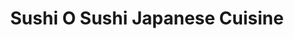 ---
layout: place
title: "Sushi O Sushi Japanese Cuisine"
permalink: /california/santa-clara/sushi-o-sushi-japanese-cuisine.html
stateAbbr: CA
stateName: California
cityName: Santa Clara
place_id: ChIJj5rFQBPKj4AR1IU4bKscQCs
photos:
  - name: >-
      places/ChIJj5rFQBPKj4AR1IU4bKscQCs/photos/AeeoHcIeEQEg6gH9-HYyZj0WOZ1FtZ7AHXdTf4L1ogKuIA0vhxXb93j_mp4vdO3jYNg5Jhw17yEtrkzXiy_AwNjysv8DXeYPsMAEAlWpQR_QhSK9x8M8a-4znKa2EkwtvBvBmlwv5f-6Sqp-IJ3aTyXwbqUsfdxlSXOV_e24xiqfjfLwwIgJbQlgbWxUwBYWmzYTWwFSVLAOOXrSCZMhgSjyYs7ALZtktTkSE7YOFyZPYElk2jlnvufXXN_Hy_sTZghaXHgJwZ7nSCR-loPS72jCnFxmbWDEJzRCh8iJ_aIekXeNGvjUGh4oXsFIinQwj2y9pWFAYQs-hMUy6yQhQIJvQoSL7z7k83obcjXFwS2VqUwDqAn7HSPNTvIH71Z-mNHgm-N9X4a7bsWW3xDQ9_FCxEZ4UieJFrbv1E9h3RdU74Zby4s
    widthPx: 2183
    heightPx: 1637
    authorAttributions:
      - displayName: James Koh
        uri: https://maps.google.com/maps/contrib/114498423571646526757
        photoUri: >-
          https://lh3.googleusercontent.com/a-/ALV-UjUaG8BFsX7UHnEVvK5FDT7VOcHUXG7zHSBYLgjkapTRzcju9a0l=s100-p-k-no-mo
    flagContentUri: >-
      https://www.google.com/local/imagery/report/?cb_client=maps_api_places.places_api&image_key=!1e10!2sCIHM0ogKEICAgIDFj6OxwwE&hl=en-US
    googleMapsUri: >-
      https://www.google.com/maps/place//data=!3m4!1e2!3m2!1sCIHM0ogKEICAgIDFj6OxwwE!2e10!4m2!3m1!1s0x808fca1340c59a8f:0x2b401cab6c3885d4
  - name: >-
      places/ChIJj5rFQBPKj4AR1IU4bKscQCs/photos/AeeoHcLTVPb7zFimvBUICXUg2pRGSnoF_SFD2MqkzHsPiBbEzNndolMVMJIb8-IfFe5siPztm2HggAZ90Ppt-ZpGSj2IGDAsJnLZ1y-NtuhVskFWjnkKI56TVE_D7v33k7GbG7T76J3YEJ7VbTGtRDYBGhgjDrHVTZztpxqHY0n649Zr0pQGGbJhJ0P6XfUyjKoweuCZ9VkfUpwX4CeyxLAk1V4mKSiFIw4cVNHgHDPHPShhPUxmq9rCqYSjM4PCgwjQx1YNR7W1f8S--pzntt5dVW6TTuirFUb-9prZ2cH1rq1kEoVCmMpi-Slphh6m4ElPG5VKqjvMRu5VfwT1kZATUer6vs1x9LwogQe0Pxmwb3cifIjSLITntGx3_ZotBjCIYJ1l9jjR3S80tvNW-QCF5IqdumGXtdP_dzXWlkmmlMCVeHZL
    widthPx: 3264
    heightPx: 1836
    authorAttributions:
      - displayName: Wen Yueh
        uri: https://maps.google.com/maps/contrib/116130720863838331290
        photoUri: >-
          https://lh3.googleusercontent.com/a-/ALV-UjVLElzd5Acnmg5VYqIhclKJWkSFa7lIAD2VDU9kSMB53dhbqYVW=s100-p-k-no-mo
    flagContentUri: >-
      https://www.google.com/local/imagery/report/?cb_client=maps_api_places.places_api&image_key=!1e10!2sCIHM0ogKEICAgICEp6CE1wE&hl=en-US
    googleMapsUri: >-
      https://www.google.com/maps/place//data=!3m4!1e2!3m2!1sCIHM0ogKEICAgICEp6CE1wE!2e10!4m2!3m1!1s0x808fca1340c59a8f:0x2b401cab6c3885d4
  - name: >-
      places/ChIJj5rFQBPKj4AR1IU4bKscQCs/photos/AeeoHcINJt8YYAPLJMDcDNhbdhgC2zAKuPGPvloYg0RWeOBxoDqzbq6dakuq8CiPcg9hIpElMVlCp7j0eMQrqoV_gBh6DipgUNt7KnYSLobhqMhnvL8YGXleogOVcycnoHPwifXZNbfiqzgul7WkmN3wRlIXHSX5raAsmGsFtkx2YK69iFSsjkn_ZHI3gF3ZorAJDlbiHY3Bbxg_4FJ2J3Xm7MAN9zPJBzdmBMrfykSAH6ctdZzIynZ8B2jeckbPMQGpQicDr2SkY5Oo0KhK6hPE3rVS-HXAE4i1WoaYJ3-QQG1-PPf_1tYthtPchXu1-ny6FmRbIVEANq_0imkwd-BxZ7CokIerxchH0jve-BOlQ0VnKBRI2AhyuQ59YrGGFZbRlnID-PnO2X7kKj1NfkRj8bAGI2_lZ2XKYnT1pU4VdXwSHQ
    widthPx: 4000
    heightPx: 3000
    authorAttributions:
      - displayName: Katharine King
        uri: https://maps.google.com/maps/contrib/110358426875643206443
        photoUri: >-
          https://lh3.googleusercontent.com/a-/ALV-UjXZOp-GRfyI2KRSneDDZ2DMEzmJ9CIVMqXDk0SO6zasktBZ_AY=s100-p-k-no-mo
    flagContentUri: >-
      https://www.google.com/local/imagery/report/?cb_client=maps_api_places.places_api&image_key=!1e10!2sCIHM0ogKEICAgMDQpP-sQQ&hl=en-US
    googleMapsUri: >-
      https://www.google.com/maps/place//data=!3m4!1e2!3m2!1sCIHM0ogKEICAgMDQpP-sQQ!2e10!4m2!3m1!1s0x808fca1340c59a8f:0x2b401cab6c3885d4
  - name: >-
      places/ChIJj5rFQBPKj4AR1IU4bKscQCs/photos/AeeoHcIabKsueHlk1N0IL_zG1nHmCzKPw9rTJqX9sl4sjF5zHR3zVOafOW44rYBFm2ZArNLCPolafg9wN3n2s4RdStNJ_Wi2ZNpmAS1AKklfV4s0WpJbo7SPrwMmCL992j5KH9nVVzxT_8jGO-GkH3rR0NzYPD07ZHS8L16aIJGoFkayPwDjojCFpNjGPWFDAcU4RDlbQSbcJHYnbQsctgCy0dmw1v_rgOUcggrylcfBLzYk76EBKNUqc1jJzQT3g6dBlPQFf7pOVowkKTKZgLBeO4MetRs_jHwoT9Yld-OSFGh6dFQ-ZkUGbf3NFX6uUR-Ti1CIHIKxktLeP83WhpzAD-cdMESIt35wOJRlBcILrqNyZ-qRjQhQHKu8JEOOvA3DVCOnUHrICcfivvOoVaJgm2G9AlAsWDBTVfFFbJQ9RcE-7TMf
    widthPx: 4160
    heightPx: 3120
    authorAttributions:
      - displayName: michelle cho
        uri: https://maps.google.com/maps/contrib/106831746787705699537
        photoUri: >-
          https://lh3.googleusercontent.com/a/ACg8ocJ92_M0UGaKiyiKGSUzEblmNk_MKyVF0_7LI5A6KGolbIOctA=s100-p-k-no-mo
    flagContentUri: >-
      https://www.google.com/local/imagery/report/?cb_client=maps_api_places.places_api&image_key=!1e10!2sCIHM0ogKEICAgID3q7XoggE&hl=en-US
    googleMapsUri: >-
      https://www.google.com/maps/place//data=!3m4!1e2!3m2!1sCIHM0ogKEICAgID3q7XoggE!2e10!4m2!3m1!1s0x808fca1340c59a8f:0x2b401cab6c3885d4
  - name: >-
      places/ChIJj5rFQBPKj4AR1IU4bKscQCs/photos/AeeoHcJPP3EoyuDnlIe0q9Rb7iIu6bM-aB_JcRuGRbe5esPQ4v1ieUN9gm2drXsUYFyd8ZbXDvE_Gbg86q3_Y7eO-nF60aJHmxsPB5VrzagSQxQSQmeZCKYDsj09gv2paAvxGJvwcC1NzPvQ-LlBSpkXzkEECbiVPbn-izSrDHBLMnOuYpIeJs0dhorrOzhTdIil1BlXymuDbLYVcFEvwLdH7NcLoGnuvq6heikeggAt7tAUIFp5YMIKDg3uGC6ZL6W4CWeKHgCrSiSY7rYpKz7IaWnccvfpvCF1IpM3O9rZIWX1IkYOpXYjIpyegnphZifNXzYMMGVYh-DPv6ZL3d9zDtnNfiFJnX80JoGjUe6rqhb6suZUUh80PPf1dyzbNMTe-C1kOAaPHATzyXWQglfF6cEaB5UsfvoC41s5_0GR1Z0sZSqD
    widthPx: 4000
    heightPx: 3000
    authorAttributions:
      - displayName: Seonwook Park (Wookie)
        uri: https://maps.google.com/maps/contrib/104903917274863991821
        photoUri: >-
          https://lh3.googleusercontent.com/a-/ALV-UjUxsrdjL8zUPT1gugVFIXLOHdjsNyCmnenY5S0zJVQDbMdxoEf1CQ=s100-p-k-no-mo
    flagContentUri: >-
      https://www.google.com/local/imagery/report/?cb_client=maps_api_places.places_api&image_key=!1e10!2sCIHM0ogKEICAgID3ne3E4AE&hl=en-US
    googleMapsUri: >-
      https://www.google.com/maps/place//data=!3m4!1e2!3m2!1sCIHM0ogKEICAgID3ne3E4AE!2e10!4m2!3m1!1s0x808fca1340c59a8f:0x2b401cab6c3885d4
  - name: >-
      places/ChIJj5rFQBPKj4AR1IU4bKscQCs/photos/AeeoHcKT4oNif84d-FRfKMkdlsEmbFzLi8gnBqWpsEa09nJ7FCNSDIxjQynEN03S8pRBJm6LVnvXq2gIFWPF0N6qgmk4HKFfpvKH35ykQXMes4sMsbmd1knaJLShuFm4lLmJRqv7iTXUz8xhjO5jf2APMpSrG1rL-BkagIB4UUsBFY0dKiIX6kpfJ0xQ7Q3FMlyGTILAHcSwrXIB-86yB1V3kP5DWp9ihw4hHn-C10TfZ7ou9pA1czBH4fNRUX1Wq4O1Bo5PenRmuCafvYddIlbvCrQT6IifHr8hoamFqSXAj6FJevgkyIKvNCvuoGdyqWIO444AwSf8CGBm4Zti3QOAf71wBEZrGA6Q72gEqg6AK4rOFYAfSPKz5EkzlX_xHrDvZCTBVJ7MCYcWlrMCKLIXyoSoMKLy1ZIFFqdHKaDXA2E
    widthPx: 4160
    heightPx: 3120
    authorAttributions:
      - displayName: michelle cho
        uri: https://maps.google.com/maps/contrib/106831746787705699537
        photoUri: >-
          https://lh3.googleusercontent.com/a/ACg8ocJ92_M0UGaKiyiKGSUzEblmNk_MKyVF0_7LI5A6KGolbIOctA=s100-p-k-no-mo
    flagContentUri: >-
      https://www.google.com/local/imagery/report/?cb_client=maps_api_places.places_api&image_key=!1e10!2sCIHM0ogKEICAgID3q7XoAg&hl=en-US
    googleMapsUri: >-
      https://www.google.com/maps/place//data=!3m4!1e2!3m2!1sCIHM0ogKEICAgID3q7XoAg!2e10!4m2!3m1!1s0x808fca1340c59a8f:0x2b401cab6c3885d4
  - name: >-
      places/ChIJj5rFQBPKj4AR1IU4bKscQCs/photos/AeeoHcKjhnFjILc2kLnfhZ51X3JkPXMg6o_B9_5e4BdYfn37KGrwEXoNuArHh0RjWL_T_XCcxQpGV9JJOwV4b3jEJouFRUm4z8FD2rZfhL96Ikj-2cN-dbv5hSCxa5UXrDFJ5YuYDfbmnfPdsBs7d7c4LU2gSpIN9JtjkgKKSfEnq_3WK5LHzi0w_LIdDURDbchQZEeiI_JIIoxCeWBOKwInmYhmS8-Q2Askms30pm2y5dbYCeDm-BmApnSNZzTTnty6rORyrs3EXHey0djWhSJfGeDMi6Ir8L6wGS2tQVtQeUl0UMEyzd7F6tQ3GYGi5RwysZ372UhE3XwTd1mG3VuHbdKoGaQ0w7o1BGavMtQXuO61k_1kJGRIdPj_3u1L3mgA_tXtIY9DVmYLv2DtbVJfPdxvOh_6fjObF1xjlulgCRf8tA
    widthPx: 3024
    heightPx: 4032
    authorAttributions:
      - displayName: Yiran
        uri: https://maps.google.com/maps/contrib/114275033717897904612
        photoUri: >-
          https://lh3.googleusercontent.com/a/ACg8ocLnLgLF6bCxOIREXRPyyynlRU26yZqTn6e-gAED_s7y5RHCPe4=s100-p-k-no-mo
    flagContentUri: >-
      https://www.google.com/local/imagery/report/?cb_client=maps_api_places.places_api&image_key=!1e10!2sCIHM0ogKEICAgIDX-PuZGw&hl=en-US
    googleMapsUri: >-
      https://www.google.com/maps/place//data=!3m4!1e2!3m2!1sCIHM0ogKEICAgIDX-PuZGw!2e10!4m2!3m1!1s0x808fca1340c59a8f:0x2b401cab6c3885d4
  - name: >-
      places/ChIJj5rFQBPKj4AR1IU4bKscQCs/photos/AeeoHcLZWF9bWnjq7GGteAXcyKykrxEvGNg2e_uIow5gAh-GMQEzgDd8fx4hMUY68DeBpsnOEdeU6tG7K_ChAqquVuA_7cI9FOPGh_cpvTnmm0AkTnn-tL-5hCzFM6MCrCsa6l-W7Iw8_eZJdpn3WnYUT-mBETgHQoGRXdTyUIpvKDzPCFSZELYqowZEu5EFOq7Hrtn0jZZzztof4dMlIS0Ld3x8GU6uEbbH5NNPgRpnuPV5_Dp2mDIcTOpeNU9EDeSFI_X2Xonpb8nN321_THSagGgI7tEzh1uZUi5Fq8_UfhGBv6Esoi2dH_fx-HKRrAZwDsI5u4V2pWaNNAXPiiCizEJbURli1m6lhIu1R2ZmjsZNqroKll-wxNEkhMnVJWaPRt8zq3c-4MUEBJ_vWlt7GL4YTyNE-7uGG3xEFaFhDq0bcZ8
    widthPx: 4000
    heightPx: 2252
    authorAttributions:
      - displayName: Eder
        uri: https://maps.google.com/maps/contrib/113474268279933884604
        photoUri: >-
          https://lh3.googleusercontent.com/a-/ALV-UjV9uEI70d-oKbQw-O5H1UVgCf4EkIszI2SwlCoTQLCd9VPmRWmD=s100-p-k-no-mo
    flagContentUri: >-
      https://www.google.com/local/imagery/report/?cb_client=maps_api_places.places_api&image_key=!1e10!2sCIHM0ogKEICAgICj5e_M7wE&hl=en-US
    googleMapsUri: >-
      https://www.google.com/maps/place//data=!3m4!1e2!3m2!1sCIHM0ogKEICAgICj5e_M7wE!2e10!4m2!3m1!1s0x808fca1340c59a8f:0x2b401cab6c3885d4
  - name: >-
      places/ChIJj5rFQBPKj4AR1IU4bKscQCs/photos/AeeoHcJgYAhUlN1hIU1tXntiJTfnPPwpDzO925KL-HxtbdNzNW0sagvnh5I5fmQSsQFJJ4SxXC27A75_L66TzqP-3VIL7-GQBrnPI0uc2d9zHrcq0TMxzqOZMI4W6puA-DTVQ43dIbpj9zl30mFwZsTmIGDNsxErADXrk2tulXLnv-UzE7DzXhBBMSKO_UwA_fy0_hQWBFTcLTLVwm-MX5m48nlUjfBilczRwEqaccukyOlgCHy2A80ny0qFoIaaz7Sk8jevm9-Hqa1MuAVtmqWHmG-HAmCV3uYJlkaJbyDsD_S4PA8mJu6rHihdIHQMwEcqU-CcFPY6_4Q3Qm7vnp4dmvNE2Yjm8ZeIG9VWXJnBK5lckhYF817EjcVt952kblJsmsEJmIhbXPdGdhoK9L3EmQ4oitWH69VHa09d4dZRnZQ
    widthPx: 3000
    heightPx: 4000
    authorAttributions:
      - displayName: Dei S
        uri: https://maps.google.com/maps/contrib/114646184210183029485
        photoUri: >-
          https://lh3.googleusercontent.com/a-/ALV-UjWGkTjuzjsj8k__U0xZMT3wuBArQ-GNPMnuqoZutqqiD8PAhVZj=s100-p-k-no-mo
    flagContentUri: >-
      https://www.google.com/local/imagery/report/?cb_client=maps_api_places.places_api&image_key=!1e10!2sCIHM0ogKEICAgICvmZHpCg&hl=en-US
    googleMapsUri: >-
      https://www.google.com/maps/place//data=!3m4!1e2!3m2!1sCIHM0ogKEICAgICvmZHpCg!2e10!4m2!3m1!1s0x808fca1340c59a8f:0x2b401cab6c3885d4
  - name: >-
      places/ChIJj5rFQBPKj4AR1IU4bKscQCs/photos/AeeoHcIDMrDF5DiIBG5JiL5_3BW8nPnDUBg_IJSM5YF_AuUrgd4Nr25pvaUHGk8P2bf4jaVdOxZg3FxdVRSj4TgvvnVFs-rEgNufUKtCMegvPploj52VrxIzVzzacyZ9SGZ8slNIeJPDxr_EGj1k8jiuTaMcZdUeilKudyvyhhsK0U18EdeZnVLSMQGuW2OlotjNYfanVII2JykDE9vhA4h90mdGcaG6u2LyTe-OK16T1N359Lb96xyfvcLrAFE-pSB00RgN3hg0QaNvuIKiGXJfKxydDckCBd_ceMAlpAFUUr_2JT8FW6sbKSUeBG_kzOMGerktQLhOyMmqWpwy1R_8N4TQaW5eJ9h4jEhIu9a1vSycmsd2qW1CQu2Hu1HX8zOsmfBANy41NRlxBpnahWoNuNNs6kzL-KUBpMQa7g8Ni035tA
    widthPx: 4000
    heightPx: 3000
    authorAttributions:
      - displayName: Katharine King
        uri: https://maps.google.com/maps/contrib/110358426875643206443
        photoUri: >-
          https://lh3.googleusercontent.com/a-/ALV-UjXZOp-GRfyI2KRSneDDZ2DMEzmJ9CIVMqXDk0SO6zasktBZ_AY=s100-p-k-no-mo
    flagContentUri: >-
      https://www.google.com/local/imagery/report/?cb_client=maps_api_places.places_api&image_key=!1e10!2sCIHM0ogKEICAgMDQze7-QQ&hl=en-US
    googleMapsUri: >-
      https://www.google.com/maps/place//data=!3m4!1e2!3m2!1sCIHM0ogKEICAgMDQze7-QQ!2e10!4m2!3m1!1s0x808fca1340c59a8f:0x2b401cab6c3885d4
address: 2789 El Camino Real, Santa Clara, CA 95051, USA
street: 2789 El Camino Real
city: Santa Clara
state: CA
zip: '95051'
country: USA
neighborhood: null
latitude: '37.353103'
longitude: '-121.977256'
accessibility_options:
  wheelchairAccessibleParking: true
  wheelchairAccessibleEntrance: true
  wheelchairAccessibleRestroom: true
  wheelchairAccessibleSeating: true
business_status: OPERATIONAL
name: Sushi O Sushi Japanese Cuisine
google_maps_links:
  directionsUri: >-
    https://www.google.com/maps/dir//''/data=!4m7!4m6!1m1!4e2!1m2!1m1!1s0x808fca1340c59a8f:0x2b401cab6c3885d4!3e0
  placeUri: https://maps.google.com/?cid=3116522464721012180
  writeAReviewUri: >-
    https://www.google.com/maps/place//data=!4m3!3m2!1s0x808fca1340c59a8f:0x2b401cab6c3885d4!12e1
  reviewsUri: >-
    https://www.google.com/maps/place//data=!4m4!3m3!1s0x808fca1340c59a8f:0x2b401cab6c3885d4!9m1!1b1
  photosUri: >-
    https://www.google.com/maps/place//data=!4m3!3m2!1s0x808fca1340c59a8f:0x2b401cab6c3885d4!10e5
primary_type: Japanese Restaurant
opening_hours:
  regular: null
  current: null
secondary_opening_hours:
  regular:
    weekdayDescriptions: null
    type: null
  current:
    weekdayDescriptions: null
    type: null
phone: null
price_level: null
price_range: null
rating: null
rating_count: 0
website: null
description: null
reviews: null
parking_options: null
payment_options: null
allow_dogs: null
curbside_pickup: null
delivery: null
dine_in: null
good_for_children: null
good_for_groups: null
good_for_sports: null
live_music: null
menu_for_children: null
outdoor_seating: null
reservable: null
restroom: null
serves_beer: null
serves_breakfast: null
serves_brunch: null
serves_cocktails: null
serves_coffee: null
serves_dinner: null
serves_dessert: null
serves_lunch: null
serves_vegetarian_food: null
serves_wine: null
takeout: null
slug: Sushi-O-Sushi-Japanese-Cuisine

---